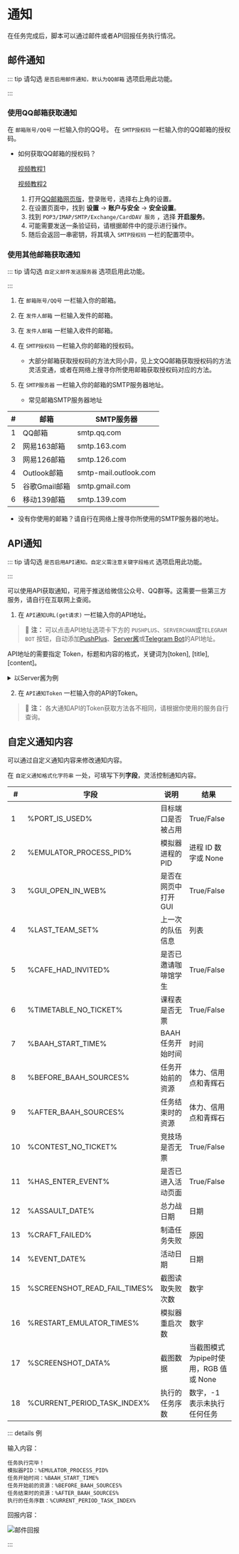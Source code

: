 # 通知

在任务完成后，脚本可以通过邮件或者API回报任务执行情况。

## 邮件通知
::: tip
请勾选 `是否启用邮件通知，默认为QQ邮箱` 选项启用此功能。

:::

### 使用QQ邮箱获取通知
在 `邮箱账号/QQ号` 一栏输入你的QQ号。
在 `SMTP授权码` 一栏输入你的QQ邮箱的授权码。
- 如何获取QQ邮箱的授权码？
  
  [视频教程1](https://www.bilibili.com/video/BV16z4y1D74s/)

  [视频教程2](https://www.bilibili.com/video/BV1ZxfGYSEVr?t=1699.2)

  1. 打开[QQ邮箱网页版](https://mail.qq.com/)，登录账号，选择右上角的设置。
  2. 在设置页面中，找到 **设置** -> **账户与安全** -> **安全设置**。
  3. 找到 `POP3/IMAP/SMTP/Exchange/CardDAV 服务` ，选择 **开启服务**。
  4. 可能需要发送一条验证码，请根据邮件中的提示进行操作。
  5. 随后会返回一串密钥，将其填入 `SMTP授权码` 一栏的配置项中。

### 使用其他邮箱获取通知

::: tip
请勾选 `自定义邮件发送服务器` 选项启用此功能。

:::

1. 在 `邮箱账号/QQ号` 一栏输入你的邮箱。
2. 在 `发件人邮箱` 一栏输入发件的邮箱。
3. 在 `发件人邮箱` 一栏输入收件的邮箱。
4. 在 `SMTP授权码` 一栏输入你的邮箱的授权码。
   - 大部分邮箱获取授权码的方法大同小异，见上文QQ邮箱获取授权码的方法灵活变通，或者在网络上搜寻你所使用邮箱获取授权码对应的方法。
5. 在 `SMTP服务器` 一栏输入你的邮箱的SMTP服务器地址。

   - 常见邮箱SMTP服务器地址
   
| **#** | **邮箱**    | **SMTP服务器**              |
|-------|-----------|--------------------------|
| 1     | QQ邮箱      | smtp\.qq\.com            |
| 2     | 网易163邮箱   | smtp\.163\.com           |
| 3     | 网易126邮箱   | smtp\.126\.com           |
| 4     | Outlook邮箱 | smtp\-mail\.outlook\.com |
| 5     | 谷歌Gmail邮箱 | smtp\.gmail\.com         |
| 6     | 移动139邮箱   | smtp\.139\.com           |

   - 没有你使用的邮箱？请自行在网络上搜寻你所使用的SMTP服务器的地址。


## API通知

::: tip
请勾选 `是否启用API通知。自定义需注意关键字段格式` 选项启用此功能。

:::

可以使用API获取通知，可用于推送给微信公众号、QQ群等。这需要一些第三方服务，请自行在互联网上查阅。

1. 在 `API通知URL(get请求)` 一栏输入你的API地址。
> :memo: **注：** 可以点击API地址选项卡下方的 `PUSHPLUS`、`SERVERCHAN`或`TELEGRAM BOT` 按钮，自动添加[PushPlus](https://www.pushplus.plus/)、[Server酱](https://sct.ftqq.com/)或[Telegram Bot](https://t.me/BotFather)的API地址。

API地址的需要指定 Token，标题和内容的格式，关键词为[token], [title], [content]。

<details>
<summary>以Server酱为例</summary>

Server酱的API地址为：

```
https://sctapi.ftqq.com/<Token>.send?title=<标题>&desp=<内容>

```

因此在 `API通知URL(get请求)` 一栏输入：

```
https://sctapi.ftqq.com/[token].send?title=[title]&desp=[content]

```

</details>

2. 在 `API通知Token` 一栏输入你的API的Token。
> :memo: **注：** 各大通知API的Token获取方法各不相同，请根据你使用的服务自行查询。

## 自定义通知内容

可以通过自定义通知内容来修改通知内容。

在 `自定义通知格式化字符串` 一处，可填写下列**字段**，灵活控制通知内容。


| **#** | **字段**                          | **说明**       | **结果**                    |
|-------|---------------------------------|--------------|---------------------------|
| 1     | %PORT\_IS\_USED%                | 目标端口是否被占用    | True/False                |
| 2     | %EMULATOR\_PROCESS\_PID%        | 模拟器进程的 PID     | 进程 ID 数字或 None            |
| 3     | %GUI\_OPEN\_IN\_WEB%            | 是否在网页中打开 GUI | True/False                |
| 4     | %LAST\_TEAM\_SET%               | 上一次的队伍信息     | 列表                        |
| 5     | %CAFE\_HAD\_INVITED%            | 是否已邀请咖啡馆学生   | True/False                |
| 6     | %TIMETABLE\_NO\_TICKET%         | 课程表是否无票      | True/False                |
| 7     | %BAAH\_START\_TIME%             | BAAH 任务开始时间  | 时间                       |
| 8     | %BEFORE\_BAAH\_SOURCES%         | 任务开始前的资源     | 体力、信用点和青辉石                |
| 9     | %AFTER\_BAAH\_SOURCES%          | 任务结束时的资源     | 体力、信用点和青辉石                |
| 10    | %CONTEST\_NO\_TICKET%           | 竞技场是否无票      | True/False                |
| 11    | %HAS\_ENTER\_EVENT%             | 是否已进入活动页面    | True/False                |
| 12    | %ASSAULT\_DATE%                 | 总力战日期          | 日期                        |
| 13    | %CRAFT\_FAILED%                 | 制造任务失败   | 原因                        |
| 14    | %EVENT\_DATE%                   | 活动日期          | 日期                        |
| 15    | %SCREENSHOT\_READ\_FAIL\_TIMES% | 截图读取失败次数     | 数字                        |
| 16    | %RESTART\_EMULATOR\_TIMES%      | 模拟器重启次数      | 数字                        |
| 17    | %SCREENSHOT\_DATA%              | 截图数据         | 当截图模式为pipe时使用，RGB 值或 None |
| 18    | %CURRENT\_PERIOD\_TASK\_INDEX%  | 执行的任务序数   | 数字，\-1 表示未执行任何任务          |

::: details 例

输入内容：

``` 
任务执行完毕！
模拟器PID：%EMULATOR_PROCESS_PID%
任务开始时间：%BAAH_START_TIME%
任务开始前的资源：%BEFORE_BAAH_SOURCES%
任务结束时的资源：%AFTER_BAAH_SOURCES%
执行的任务序数：%CURRENT_PERIOD_TASK_INDEX%

```
回报内容：

![邮件回报](/img/notification/customize_email_content_1.png)

:::
